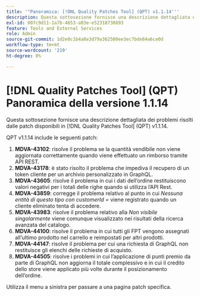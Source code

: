 ```yaml
---
title: '"Panoramica: [!DNL Quality Patches Tool] (QPT) v1.1.14'''
description: Questa sottosezione fornisce una descrizione dettagliata dei problemi risolti dalle patch disponibili in [!DNL Quality Patches Tool] (QPT) v1.1.14.
exl-id: 007c9d11-1a7b-4653-a03e-e52318730893
feature: Tools and External Services
role: Admin
source-git-commit: 1d2e0c1b4a8e3d79a362500ee3ec7bde84a6ce0d
workflow-type: tm+mt
source-wordcount: '219'
ht-degree: 0%

---
```


# [!DNL Quality Patches Tool] (QPT) Panoramica della versione 1.1.14

Questa sottosezione fornisce una descrizione dettagliata dei problemi risolti dalle patch disponibili in [!DNL Quality Patches Tool] (QPT) v1.1.14.

QPT v1.1.14 include le seguenti patch:

1. **MDVA-43102**: risolve il problema se la quantità vendibile non viene aggiornata correttamente quando viene effettuato un rimborso tramite API REST.
1. **MDVA-43178**: è stato risolto il problema che impediva il recupero di un token cliente per un archivio personalizzato in GraphQL.
1. **MDVA-43605**: risolve il problema in cui i dati dell’ordine restituiscono valori negativi per i totali delle righe quando si utilizza l’API Rest.
1. **MDVA-43859**: corregge il problema relativo al punto in cui *Nessuna entità di questo tipo con customerId =* viene registrato quando un cliente eliminato tenta di accedere.
1. **MDVA-43983**: risolve il problema relativo alla *Non visibile singolarmente* viene comunque visualizzato nei risultati della ricerca avanzata del catalogo.
1. **MDVA-44100**: risolve il problema in cui tutti gli FPT vengono assegnati all’ultimo prodotto nel carrello e reimpostati per altri prodotti.
1. **MDVA-44147**: risolve il problema per cui una richiesta di GraphQL non restituisce gli elenchi delle richieste di acquisto.
1. **MDVA-44505**: risolve i problemi in cui l’applicazione di punti premio da parte di GraphQL non aggiorna il totale complessivo e in cui il credito dello store viene applicato più volte durante il posizionamento dell’ordine.

Utilizza il menu a sinistra per passare a una pagina patch specifica.

